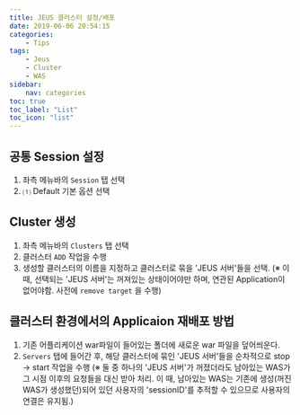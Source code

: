 ```yaml
---
title: JEUS 클러스터 설정/배포
date: 2019-06-06 20:54:15
categories:
    - Tips
tags:
    - Jeus
    - Cluster
    - WAS
sidebar:
    nav: categories
toc: true
toc_label: "List"
toc_icon: "list"
---
```


## 공통 Session 설정

1. 좌측 메뉴바의 `Session` 탭 선택 
2. ⑴ Default 기본 옵션 선택 

## Cluster 생성

1. 좌측 메뉴바의 `Clusters` 탭 선택
2. 클러스터 `ADD` 작업을 수행
3. 생성할 클러스터의 이름을 지정하고 클러스터로 묶을 'JEUS 서버'들을 선택. (※ 이 때, 선택되는 'JEUS 서버'는 꺼져있는 상태이어야만 하며, 연관된 Application이 없어야함. 사전에 `remove target` 을 수행)

## 클러스터 환경에서의 Applicaion 재배포 방법

1. 기존 어플리케이션 war파일이 들어있는 폴더에 새로운 war 파일을 덮어씌운다.
2. `Servers` 탭에 들어간 후, 해당 클러스터에 묶인 'JEUS 서버'들을 순차적으로  stop → start 작업을 수행 
(※ 둘 중 하나의 'JEUS 서버'가 꺼졌더라도 남아있는 WAS가 그 시점 이후의 요청들을 대신 받아 처리.
이 때, 남아있는 WAS는 기존에 생성(꺼진 WAS가 생성했던)되어 있던 사용자의 'sessionID'를 추적할 수 있으므로 사용자의 연결은 유지됨.)
